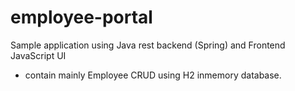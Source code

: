 # employee-portal
Sample application using Java rest backend (Spring) and Frontend JavaScript UI 
- contain mainly Employee CRUD using H2 inmemory database. 

